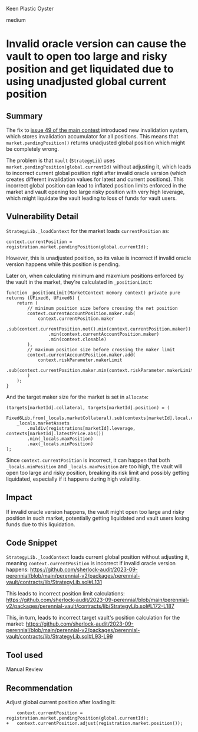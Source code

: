Keen Plastic Oyster

medium

# Invalid oracle version can cause the vault to open too large and risky position and get liquidated due to using unadjusted global current position
## Summary

The fix to [issue 49 of the main contest](https://github.com/sherlock-audit/2023-07-perennial-judging/issues/49) introduced new invalidation system, which stores invalidation accumulator for all positions. This means that `market.pendingPosition()` returns unadjusted global position which might be completely wrong.

The problem is that `Vault` (`StrategyLib`) uses `market.pendingPosition(global.currentId)` without adjusting it, which leads to incorrect current global position right after invalid oracle version (which creates different invalidation values for latest and current positions). This incorrect global position can lead to inflated position limits enforced in the market and vault opening too large risky position with very high leverage, which might liquidate the vault leading to loss of funds for vault users.

## Vulnerability Detail

`StrategyLib._loadContext` for the market loads `currentPosition` as:
```solidity
context.currentPosition = registration.market.pendingPosition(global.currentId);
```

However, this is unadjusted position, so its value is incorrect if invalid oracle version happens while this position is pending.

Later on, when calculating minimum and maxmium positions enforced by the vault in the market, they're calculated in `_positionLimit`:
```solidity
function _positionLimit(MarketContext memory context) private pure returns (UFixed6, UFixed6) {
    return (
        // minimum position size before crossing the net position
        context.currentAccountPosition.maker.sub(
            context.currentPosition.maker
                .sub(context.currentPosition.net().min(context.currentPosition.maker))
                .min(context.currentAccountPosition.maker)
                .min(context.closable)
        ),
        // maximum position size before crossing the maker limit
        context.currentAccountPosition.maker.add(
            context.riskParameter.makerLimit
                .sub(context.currentPosition.maker.min(context.riskParameter.makerLimit))
        )
    );
}
```

And the target maker size for the market is set in `allocate`:
```solidity
(targets[marketId].collateral, targets[marketId].position) = (
    Fixed6Lib.from(_locals.marketCollateral).sub(contexts[marketId].local.collateral),
    _locals.marketAssets
        .muldiv(registrations[marketId].leverage, contexts[marketId].latestPrice.abs())
        .min(_locals.maxPosition)
        .max(_locals.minPosition)
);
```

Since `context.currentPosition` is incorrect, it can happen that both `_locals.minPosition` and `_locals.maxPosition` are too high, the vault will open too large and risky position, breaking its risk limit and possibly getting liquidated, especially if it happens during high volatility.

## Impact

If invalid oracle version happens, the vault might open too large and risky position in such market, potentially getting liquidated and vault users losing funds due to this liquidation.

## Code Snippet

`StrategyLib._loadContext` loads current global position without adjusting it, meaning `context.currentPosition` is incorrect if invalid oracle version happens:
https://github.com/sherlock-audit/2023-09-perennial/blob/main/perennial-v2/packages/perennial-vault/contracts/lib/StrategyLib.sol#L131

This leads to incorrect position limit calculations:
https://github.com/sherlock-audit/2023-09-perennial/blob/main/perennial-v2/packages/perennial-vault/contracts/lib/StrategyLib.sol#L172-L187

This, in turn, leads to incorrect target vault's position calculation for the market:
https://github.com/sherlock-audit/2023-09-perennial/blob/main/perennial-v2/packages/perennial-vault/contracts/lib/StrategyLib.sol#L93-L99

## Tool used

Manual Review

## Recommendation

Adjust global current position after loading it:
```solidity
    context.currentPosition = registration.market.pendingPosition(global.currentId);
+   context.currentPosition.adjust(registration.market.position());
```
